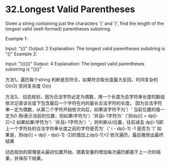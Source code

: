# 32.Longest Valid Parentheses
Given a string containing just the characters '(' and ')', find the length of the longest valid (well-formed) parentheses substring.

Example 1:

Input: "(()"
Output: 2
Explanation: The longest valid parentheses substring is "()"
Example 2:

Input: ")()())"
Output: 4
Explanation: The longest valid parentheses substring is "()()"

方法1。遍历每个string 判断是否符合，如果符合取长度最大反回，时间复杂的O(n3) 空间复杂度 O(n)

方法3。 动态规划，因为合法字符必定为偶数，用一个长度为总字符串长度的数组依次记录该长度下包含最后一个字符在内的最长合法字符的长度。
因为合法字符串一定为偶数，从第二个字符开始依次向后，如果该字符不为'）' 当前位置的值一定为0
用i表示当前的位置，则如果i字符为'）'并且i-1字符为'（'则dp[i] = dp[i-2]+2
如果如果i字符为'）'并且i-1字符为'）'，则判断从i位置，往前减去 dp[i-1]即上一个字符处的合法字符串长度之前的字符是否为'（'
i - dp[i-1] -1 是否为 '('
如果是，则dp[i] = dp[i - dp[i-1] -2]的值加上dp[i-1]+2 依次遍历，最后推倒出最终结果

动态规划的原理是从最初位置开始，随着变量的增加每次遍历都基于上一次的结果，并保存下结果。